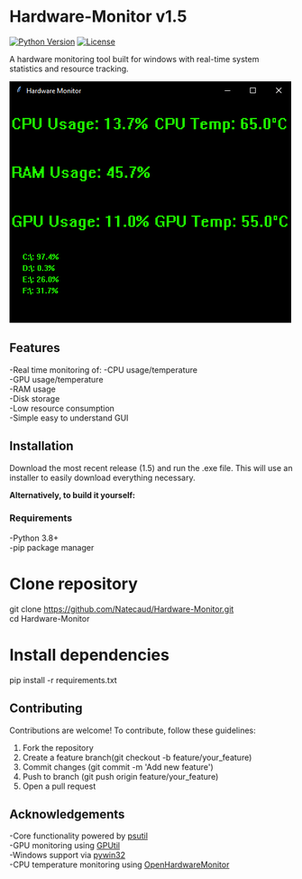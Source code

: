 # Hardware-Monitor v1.5
[![Python Version](https://img.shields.io/badge/python-3.8%2B-blue)](https://www.python.org/)
[![License](https://img.shields.io/badge/license-MIT-green)](LICENSE)

A hardware monitoring tool built for windows with real-time system statistics and resource tracking. 

![Hardware Monitor Interface](screenshots/hm_screenshot.png)

## Features
-Real time monitoring of:
  -CPU usage/temperature  
  -GPU usage/temperature  
  -RAM usage  
  -Disk storage  
-Low resource consumption  
-Simple easy to understand GUI  

## Installation

Download the most recent release (1.5) and run the .exe file. This will use an installer to easily download everything necessary.

**Alternatively, to build it yourself:**

### Requirements
-Python 3.8+  
-pip package manager  

# Clone repository
git clone https://github.com/Natecaud/Hardware-Monitor.git  
cd Hardware-Monitor

# Install dependencies
pip install -r requirements.txt

## Contributing
Contributions are welcome! To contribute, follow these guidelines:
1. Fork the repository
2. Create a feature branch(git checkout -b feature/your_feature)
3. Commit changes (git commit -m 'Add new feature')
4. Push to branch (git push origin feature/your_feature)
5. Open a pull request

## Acknowledgements
-Core functionality powered by [psutil](https://github.com/giampaolo/psutil)  
-GPU monitoring using [GPUtil](https://github.com/anderskm/gputil)  
-Windows support via [pywin32](https://github.com/mhammond/pywin32)  
-CPU temperature monitoring using [OpenHardwareMonitor](https://openhardwaremonitor.org)
